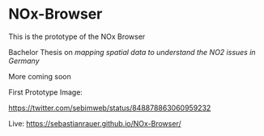 # NOx-Browser
This is the prototype of the NOx Browser

Bachelor Thesis on *mapping spatial data to understand the NO2 issues in Germany*

More coming soon

First Prototype Image:

https://twitter.com/sebimweb/status/848878863060959232

Live: https://sebastianrauer.github.io/NOx-Browser/
